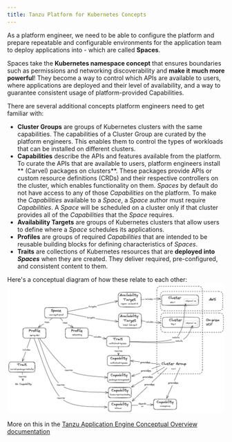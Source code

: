 ```yaml
---
title: Tanzu Platform for Kubernetes Concepts
---
```


As a platform engineer, we need to be able to configure the platform and prepare repeatable and configurable environments for the application team to deploy applications into - which are called **Spaces**. 

Spaces take the **Kubernetes namespace concept** that ensures boundaries such as permissions and networking discoverability and **make it much more powerful**!
They become a way to control which APIs are available to users, where applications are deployed and their level of availability, and a way to guarantee consistent usage of platform-provided Capabilities.

There are several additional concepts platform engineers need to get familiar with:
- **Cluster Groups** are groups of Kubernetes clusters with the same capabilities. The capabilities of a Cluster Group are curated by the platform engineers. This enables them to control the types of workloads that can be installed on different clusters.
- **Capabilities** describe the APIs and features available from the platform. To curate the APIs that are available to users, platform engineers install ** (Carvel) packages on clusters**. These packages provide APIs or custom resource definitions (CRDs) and their respective controllers on the cluster, which enables functionality on them.
*Spaces* by default do not have access to any of those *Capabilities* on the platform. To make the *Capabilities* available to a *Space*, a *Space* author must require *Capabilities*. 
A *Space* will be scheduled on a cluster only if that cluster provides all of the *Capabilities* that the *Space* requires.
- **Availability Targets** are groups of Kubernetes clusters that allow users to define where a *Space* schedules its applications.
- **Profiles** are groups of required *Capabilities* that are intended to be reusable building blocks for defining characteristics of *Spaces*. 
- **Traits** are collections of Kubernetes resources that are **deployed into *Spaces*** when they are created. They deliver required, pre-configured, and consistent content to them.

Here's a conceptual diagram of how these relate to each other:
![Require and Provide Capabilities](requireprovidecapabilities.png)

More on this in the [Tanzu Application Engine Conceptual Overview documentation](https://docs.vmware.com/en/VMware-Tanzu-Platform/services/create-manage-apps-tanzu-platform-k8s/concepts-about-spaces.html)
